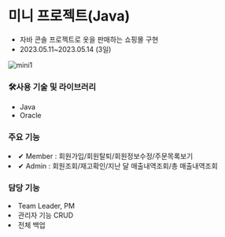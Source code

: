 # 미니 프로젝트(Java)
- 자바 콘솔 프로젝트로 옷을 판매하는 쇼핑몰 구현
- 2023.05.11~2023.05.14 (3일)

![mini1](https://github.com/DAMHEE-K/Mini-Project/assets/126038575/34a8b5d4-ea9b-4d94-82aa-e5554ab439fa)

### 🛠사용 기술 및 라이브러리
- Java
- Oracle

### 주요 기능
<li>✔ Member : 회원가입/회원탈퇴/회원정보수정/주문목록보기</li>
<li>✔ Admin : 회원조회/재고확인/지난 달 매출내역조회/총 매출내역조회</li>

### 담당 기능
<li>Team Leader, PM</li> 
<li>관리자 기능 CRUD</li>
<li>전체 백업</li>

